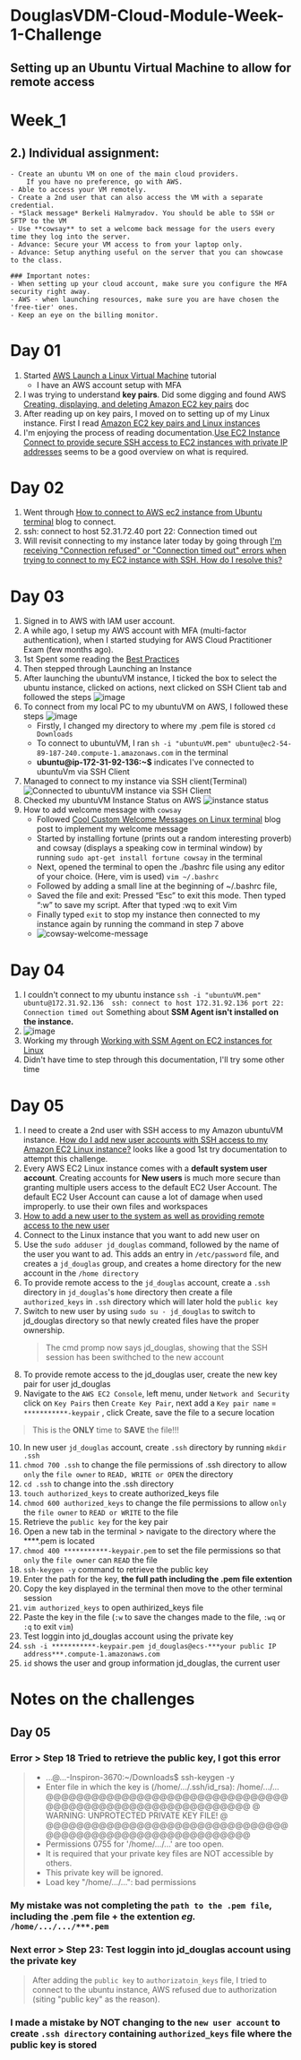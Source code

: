 # DouglasVDM-Cloud-Module-Week-1-Challenge

## Setting up an Ubuntu Virtual Machine to allow for remote access

# Week_1

## 2.) Individual assignment:
    - Create an ubuntu VM on one of the main cloud providers. 
        If you have no preference, go with AWS.
    - Able to access your VM remotely.
    - Create a 2nd user that can also access the VM with a separate credential.
    - *Slack message* Berkeli Halmyradov. You should be able to SSH or SFTP to the VM
    - Use **cowsay** to set a welcome back message for the users every time they log into the server.
    - Advance: Secure your VM access to from your laptop only.
    - Advance: Setup anything useful on the server that you can showcase to the class.
    
    ### Important notes:
    - When setting up your cloud account, make sure you configure the MFA security right away.
    - AWS - when launching resources, make sure you are have chosen the 'free-tier' ones.
    - Keep an eye on the billing monitor.


# Day 01

1. Started [AWS Launch a Linux Virtual Machine](https://aws.amazon.com/getting-started/launch-a-virtual-machine-B-0/) tutorial
   - I have an AWS account setup with MFA
2. I was trying to understand **key pairs**. Did some digging and found AWS [Creating, displaying, and deleting Amazon EC2 key pairs](https://docs.aws.amazon.com/cli/latest/userguide/cli-services-ec2-keypairs.html#creating-a-key-pair) doc
3. After reading up on key pairs, I moved on to setting up of my Linux instance. First I read [Amazon EC2 key pairs and Linux instances](https://docs.aws.amazon.com/AWSEC2/latest/UserGuide/ec2-key-pairs.html)
4. I'm enjoying the process of reading documentation.[Use EC2 Instance Connect to provide secure SSH access to EC2 instances with private IP addresses](https://aws.amazon.com/blogs/security/use-ec2-instance-connect-to-provide-secure-ssh-access-to-ec2-instances-with-private-ip-addresses/) seems to be a good overview on what is required.

# Day 02
1. Went through [How to connect to AWS ec2 instance from Ubuntu terminal](https://www.how2shout.com/linux/how-to-connect-to-aws-ec2-instance-from-ubuntu/) blog to connect.
2. ssh: connect to host 52.31.72.40 port 22: Connection timed out
3. Will revisit connecting to my instance later today by going through [I'm receiving "Connection refused" or "Connection timed out" errors when trying to connect to my EC2 instance with SSH. How do I resolve this?
](https://aws.amazon.com/premiumsupport/knowledge-center/ec2-linux-resolve-ssh-connection-errors/)

# Day 03
1. Signed in to AWS with IAM user account.
2. A while ago, I setup my AWS account with MFA (multi-factor authentication), when I started studying for AWS Cloud Practitioner Exam (few months ago).
3. 1st Spent some reading the [Best Practices](https://docs.aws.amazon.com/accounts/latest/reference/best-practices.html)
4. Then stepped through Launching an Instance
5. After launching the ubuntuVM instance, I ticked the box to select the ubuntu instance, clicked on actions, next clicked on SSH Client tab and followed the steps ![image](https://user-images.githubusercontent.com/74470226/194226268-2fe63830-101f-4d33-90fe-d130fc03e903.png)
7. To connect from my local PC to my ubuntuVM on AWS, I followed these steps ![image](https://user-images.githubusercontent.com/74470226/194220883-c81a4916-0031-40e3-938b-6e4469ea7c22.png)
    * Firstly, I changed my directory to where my .pem file is stored ```cd Downloads```
    * To connect to ubuntuVM, I ran ```sh -i "ubuntuVM.pem" ubuntu@ec2-54-89-187-240.compute-1.amazonaws.com``` in the terminal
    * **ubuntu@ip-172-31-92-136:~$** indicates I've connected to ubuntuVm via SSH Client
9. Managed to connect to my instance via SSH client(Terminal) ![Connected to ubuntuVM instance via SSH Client](https://user-images.githubusercontent.com/74470226/194221550-a9a92088-71ae-434e-a203-a8ab83fd105b.png)
10. Checked my ubuntuVM Instance Status on AWS ![instance status](https://user-images.githubusercontent.com/74470226/194222474-9a67d28b-5b1e-4670-aa3f-2891255d6f0f.png)
11. How to add welcome message with ```cowsay```
    * Followed [Cool Custom Welcome Messages on Linux terminal](https://www.geeksforgeeks.org/cool-custom-welcome-messages-linux-terminal/) blog post to implement my welcome message
    * Started by installing fortune (prints out a random interesting proverb) and cowsay (displays a speaking cow in terminal window) by running ```sudo apt-get install fortune cowsay``` in the terminal
    * Next, opened the terminal to open the ./bashrc file using any editor of your choice. (Here, vim is used) ``` vim ~/.bashrc ```
    * Followed by adding a small line at the beginning of ~/.bashrc file, 
    * Saved the file and exit: Pressed “Esc” to exit this mode. Then typed “:w” to save my script. After that typed :wq to exit Vim
    * Finally typed ```exit``` to stop my instance then connected to my instance again by running the command in step 7 above
    * ![cowsay-welcome-message](https://user-images.githubusercontent.com/74470226/194425991-90f4c572-0865-4b6d-b36d-d53dd7675fbf.png)

# Day 04
1. I couldn't connect to my ubuntu instance ``` ssh -i "ubuntuVM.pem" ubuntu@172.31.92.136 
ssh: connect to host 172.31.92.136 port 22: Connection timed out ```
Something about **SSM Agent isn't installed on the instance.**
2. ![image](https://user-images.githubusercontent.com/74470226/194650896-6f575830-2249-42d6-acf4-348dae1525ed.png)
3. Working my through [Working with SSM Agent on EC2 instances for Linux](https://docs.aws.amazon.com/systems-manager/latest/userguide/sysman-install-ssm-agent.html)
4. Didn't have time to step through this documentation, I'll try some other time

# Day 05
1. I need to create a 2nd user with SSH access to my Amazon ubuntuVM instance. [How do I add new user accounts with SSH access to my Amazon EC2 Linux instance?](https://aws.amazon.com/premiumsupport/knowledge-center/new-user-accounts-linux-instance/) looks like a good 1st try documentation to attempt this challenge.
2. Every AWS EC2 Linux instance comes with a **default system user account**. Creating accounts for **New users** is much more secure than granting multiple users access to the default EC2 User Account. The default EC2 User Account can cause a lot of damage when used improperly.   to use their own files and workspaces
3. [How to add a new user to the system as well as providing remote access to the new user](https://youtu.be/khPGZYh73fo)
4. Connect to the Linux instance that you want to add new user on
5. Use the ```sudo adduser jd_douglas``` command, followed by the name of the user you want to ad. This adds an entry in ```/etc/password``` file, and creates a ```jd_douglas``` group, and creates a home directory for the new account in the ```/home directory```
6. To provide remote access to the ```jd_douglas``` account, create a ```.ssh``` directory in ```jd_douglas```'s ```home``` directory then create a file ```authorized_keys``` in ```.ssh``` directory which will later hold the ```public key```
7. Switch to new user by using ```sudo su - jd_douglas``` to switch to jd_douglas directory so that newly created files have the proper ownership. 
    > The cmd promp now says jd_douglas, showing that the SSH session has been swithched to the new account
8. To provide remote access to the jd_douglas user, create the new key pair for user jd_douglas
9. Navigate to the ```AWS EC2 Console```, left menu, under ```Network and Security``` click on ```Key Pairs``` then ```Create Key Pair```, next add a ```Key pair name``` = ```***********-keypair``` , click Create, save the file to a secure location
> This is the **ONLY** time to **SAVE** the file!!!
10. In new user ```jd_douglas``` account, create ```.ssh``` directory by running ```mkdir .ssh```
11. ```chmod 700 .ssh``` to change the file permissions of .ssh directory to allow ```only``` the ```file owner``` to ```READ, WRITE or OPEN``` the directory
12. ```cd .ssh``` to change into the .ssh directory
13. ```touch authorized_keys``` to create authorized_keys file
14. ```chmod 600 authorized_keys``` to change the file permissions to allow ```only``` the ```file owner``` to ```READ or WRITE``` to the file
15. Retrieve the ```public key``` for the key pair
16. Open a new tab in the terminal > navigate to the directory where the ****.pem is located
17. ```chmod 400 ***********-keypair.pem``` to set the file permissions so that ```only``` the ```file owner``` can ```READ``` the file
18. ```ssh-keygen -y``` command to retrieve the public key
19. Enter the path for the key, **the full path including the .pem file extention**
20. Copy the key displayed in the terminal then move to the other terminal session
21. ```vim authorized_keys``` to open authirized_keys file
22. Paste the key in the file (```:w``` to save the changes made to the file, ```:wq``` or ```:q``` to exit ```vim```)
23. Test loggin into jd_douglas account using the private key
24. ```ssh -i ***********-keypair.pem jd_douglas@ecs-***your public IP address***.compute-1.amazonaws.com```
25. ```id``` shows the user and group information jd_douglas, the current user

# Notes on the challenges

## Day 05

### Error > Step 18 Tried to retrieve the public key, I got this error 

> - ...@...-Inspiron-3670:~/Downloads$ ssh-keygen -y
> - Enter file in which the key is (/home/.../.ssh/id_rsa): /home/.../...
> @@@@@@@@@@@@@@@@@@@@@@@@@@@@@@@@@@@@@@@@@@@@@@@@@@@@@@@@@@@
> @         WARNING: UNPROTECTED PRIVATE KEY FILE!          @
> @@@@@@@@@@@@@@@@@@@@@@@@@@@@@@@@@@@@@@@@@@@@@@@@@@@@@@@@@@@
> - Permissions 0755 for '/home/.../...' are too open.
> - It is required that your private key files are NOT accessible by others.
> - This private key will be ignored.
> - Load key "/home/.../...": bad permissions

### My mistake was not completing the ```path to the .pem file```, including the .pem file + the extention *eg.* ```/home/.../.../***.pem```

### Next error > Step 23: Test loggin into jd_douglas account using the private key
> After adding the ```public key``` to ```authorizatoin_keys``` file, I tried to connect to the ubuntu instance, AWS refused due to authorization (siting "public key" as the reason).

### I made a mistake by NOT changing to the ```new user account``` to create ```.ssh directory``` containing ```authorized_keys``` file where the public key is stored
